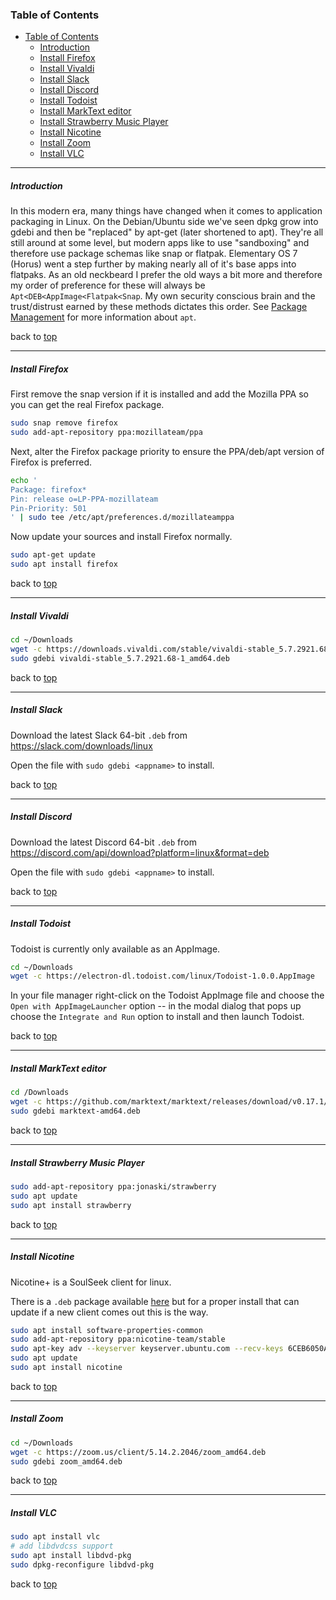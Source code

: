 ### Table of Contents

- [Table of Contents](#table-of-contents)
    - [Introduction](#introduction)
    - [Install Firefox](#install-firefox)
    - [Install Vivaldi](#install-vivaldi)
    - [Install Slack](#install-slack)
    - [Install Discord](#install-discord)
    - [Install Todoist](#install-todoist)
    - [Install MarkText editor](#install-marktext-editor)
    - [Install Strawberry Music Player](#install-strawberry-music-player)
    - [Install Nicotine](#install-nicotine)
    - [Install Zoom](#install-zoom)
    - [Install VLC](#install-vlc)

---

##### Introduction

In this modern era, many things have changed when it comes to application packaging in Linux. On the Debian/Ubuntu side we've seen dpkg grow into gdebi and then be "replaced" by apt-get (later shortened to apt). They're all still around at some level, but modern apps like to use "sandboxing" and therefore use package schemas like snap or flatpak. Elementary OS 7 (Horus) went a step further by making nearly all of it's base apps into flatpaks. As an old neckbeard I prefer the old ways a bit more and therefore my order of preference for these will always be `Apt<DEB<AppImage<Flatpak<Snap`. My own security conscious brain and the trust/distrust earned by these methods dictates this order. See [Package Management](./package-management.md) for more information about `apt`.

back to [top](#table-of-contents)

---

##### Install Firefox

First remove the snap version if it is installed and add the Mozilla PPA so you can get the real Firefox package.

```bash
sudo snap remove firefox
sudo add-apt-repository ppa:mozillateam/ppa
```

Next, alter the Firefox package priority to ensure the PPA/deb/apt version of Firefox is preferred.

```bash
echo '
Package: firefox*
Pin: release o=LP-PPA-mozillateam
Pin-Priority: 501
' | sudo tee /etc/apt/preferences.d/mozillateamppa
```

Now update your sources and install Firefox normally.

```bash
sudo apt-get update
sudo apt install firefox
```

back to [top](#table-of-contents)

---

##### Install Vivaldi

```bash
cd ~/Downloads
wget -c https://downloads.vivaldi.com/stable/vivaldi-stable_5.7.2921.68-1_amd64.deb
sudo gdebi vivaldi-stable_5.7.2921.68-1_amd64.deb
```

back to [top](#table-of-contents)

---

##### Install Slack

Download the latest Slack 64-bit `.deb` from https://slack.com/downloads/linux

Open the file with `sudo gdebi <appname>` to install.

back to [top](#table-of-contents)

---

##### Install Discord

Download the latest Discord 64-bit `.deb` from https://discord.com/api/download?platform=linux&format=deb

Open the file with `sudo gdebi <appname>` to install.

back to [top](#table-of-contents)

---

##### Install Todoist

Todoist is currently only available as an AppImage.

```bash
cd ~/Downloads
wget -c https://electron-dl.todoist.com/linux/Todoist-1.0.0.AppImage
```

In your file manager right-click on the Todoist AppImage file and choose the `Open with AppImageLauncher` option -- in the modal dialog that pops up choose the `Integrate and Run` option to install and then launch Todoist.

back to [top](#table-of-contents)

---

##### Install MarkText editor

```bash
cd /Downloads
wget -c https://github.com/marktext/marktext/releases/download/v0.17.1/marktext-amd64.deb
sudo gdebi marktext-amd64.deb
```

back to [top](#table-of-contents)

---

##### Install Strawberry Music Player

```bash
sudo add-apt-repository ppa:jonaski/strawberry
sudo apt update
sudo apt install strawberry
```

back to [top](#table-of-contents)

---

##### Install Nicotine

Nicotine+ is a SoulSeek client for linux.

There is a `.deb` package available [here](https://github.com/nicotine-plus/nicotine-plus/releases/latest/download/debian-package.zip) but for a proper install that can update if a new client comes out this is the way.

```bash
sudo apt install software-properties-common
sudo add-apt-repository ppa:nicotine-team/stable
sudo apt-key adv --keyserver keyserver.ubuntu.com --recv-keys 6CEB6050A30E5769
sudo apt update
sudo apt install nicotine
```

back to [top](#table-of-contents)

---

##### Install Zoom

```bash
cd ~/Downloads
wget -c https://zoom.us/client/5.14.2.2046/zoom_amd64.deb
sudo gdebi zoom_amd64.deb
```

back to [top](#table-of-contents)

---

##### Install VLC

```bash
sudo apt install vlc
# add libdvdcss support
sudo apt install libdvd-pkg
sudo dpkg-reconfigure libdvd-pkg
```

back to [top](#table-of-contents)
